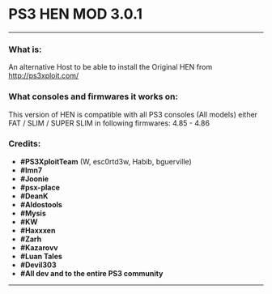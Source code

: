 # PS3 HEN MOD 3.0.1
---

### What is:

An alternative Host to be able to install the Original HEN from http://ps3xploit.com/

### What consoles and firmwares it works on:

This version of HEN is compatible with all PS3 consoles (All models) either FAT / SLIM / SUPER SLIM in
following firmwares: 4.85 - 4.86

### Credits:

- **#PS3XploitTeam** (W, esc0rtd3w, Habib, bguerville)
- **#lmn7**
- **#Joonie**
- **#psx-place**
- **#DeanK**
- **#Aldostools**
- **#Mysis**
- **#KW**
- **#Haxxxen**
- **#Zarh**
- **#Kazarovv**
- **#Luan Tales**
- **#Devil303**
- **#All dev and to the entire PS3 community**

---
